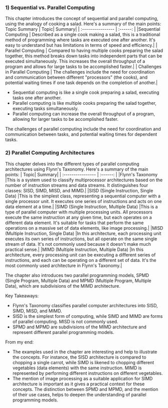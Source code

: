 ### 1) Sequential vs. Parallel Computing
This chapter introduces the concept of sequential and parallel computing, using the analogy of cooking a salad. Here's a summary of the main points:
Topic	Summary
| Topic| Summary|
| :---------------- | :------: |
|Sequential Computing       |   Described as a single cook making a salad, this is a traditional method of programming where tasks are executed one after another. It's easy to understand but has limitations in terms of speed and efficiency.| 
| Parallel Computing          |   Compared to having multiple cooks preparing the salad together, this method breaks down tasks into independent parts that can be executed simultaneously. This increases the overall throughput of a program and allows for large tasks to be accomplished faster.|
| Challenges in Parallel Computing   |  The challenges include the need for coordination and communication between different "processors" (the cooks), and potential waiting times if one task depends on the completion of another.| 
	
 * Sequential computing is like a single cook preparing a salad, executing tasks one after another.
 * Parallel computing is like multiple cooks preparing the salad together, executing tasks simultaneously.
 * Parallel computing can increase the overall throughput of a program, allowing for larger tasks to be accomplished faster.

The challenges of parallel computing include the need for coordination and communication between tasks, and potential waiting times for dependent tasks.


### 2) Parallel Computing Architectures

This chapter delves into the different types of parallel computing architectures using Flynn's Taxonomy. Here's a summary of the main points:
| Topic| Summary|
| :---------------- | :------: |
|Flynn's Taxonomy	|This is a system used to classify multiprocessor architectures based on the number of instruction streams and data streams. It distinguishes four classes: SISD, SIMD, MISD, and MIMD.|
|SISD (Single Instruction, Single Data)	|This is the simplest class, representing a sequential computer with a single processor unit. It executes one series of instructions and acts on one data element at a time.|
|SIMD (Single Instruction, Multiple Data)	|This is a type of parallel computer with multiple processing units. All processors execute the same instruction at any given time, but each operates on a different data element. It's suitable for tasks that perform the same operations on a massive set of data elements, like image processing.|
|MISD (Multiple Instruction, Single Data)	|In this architecture, each processing unit executes its own series of instructions, but all operate on the same single stream of data. It's not commonly used because it doesn't make much practical sense.|
|MIMD (Multiple Instruction, Multiple Data)	|In this architecture, every processing unit can be executing a different series of instructions, and each can be operating on a different set of data. It's the most commonly used architecture in Flynn's Taxonomy.|

The chapter also introduces two parallel programming models, SPMD (Single Program, Multiple Data) and MPMD (Multiple Program, Multiple Data), which are subdivisions of the MIMD architecture.

Key Takeaways:
* Flynn's Taxonomy classifies parallel computer architectures into SISD, SIMD, MISD, and MIMD.
* SISD is the simplest form of computing, while SIMD and MIMD are forms of parallel computing. MISD is not commonly used.
* SPMD and MPMD are subdivisions of the MIMD architecture and represent different parallel programming models.

From my end:
* The examples used in the chapter are interesting and help to illustrate the concepts. For instance, the SISD architecture is compared to chopping a single carrot, while SIMD is likened to chopping different vegetables (data elements) with the same instruction. MIMD is represented by performing different instructions on different vegetables.
* The mention of image processing as a suitable application for SIMD architecture is important as it gives a practical context for these concepts.
The distinction between SPMD and MPMD, and the mention of their use cases, helps to deepen the understanding of parallel programming models.


